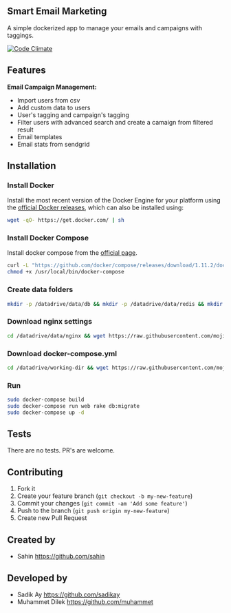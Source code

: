 ## Smart Email Marketing

A simple dockerized app to manage your emails and campaigns with taggings.

[![Code Climate](https://codeclimate.com/github/mojilala/smart-emailing/badges/gpa.svg)](https://codeclimate.com/github/mojilala/smart-emailing)


## Features

**Email Campaign Management:**

* Import users from csv
* Add custom data to users
* User's tagging and campaign's tagging
* Filter users with advanced search and create a camaign from filtered result
* Email templates
* Email stats from sendgrid

## Installation

### Install Docker
Install the most recent version of the Docker Engine for your platform using the [official Docker releases](http://docs.docker.com/engine/installation/), which can also be installed using:

```bash
wget -qO- https://get.docker.com/ | sh
```

### Install Docker Compose
Install docker compose from the [official page](https://docs.docker.com/compose/install/).    

```bash
curl -L "https://github.com/docker/compose/releases/download/1.11.2/docker-compose-$(uname -s)-$(uname -m)" -o /usr/local/bin/docker-compose
chmod +x /usr/local/bin/docker-compose
```


### Create data folders
```bash
mkdir -p /datadrive/data/db && mkdir -p /datadrive/data/redis && mkdir -p /datadrive/data/nginx && mkdir -p /datadrive/working-dir
```

### Download nginx settings
```bash
cd /datadrive/data/nginx && wget https://raw.githubusercontent.com/mojilala/smart-emailing/master/nginx/my_proxy.conf
```

### Download docker-compose.yml
```bash
cd /datadrive/working-dir && wget https://raw.githubusercontent.com/mojilala/smart-emailing/master/docker-compose.yml
```

### Run

```bash
sudo docker-compose build
sudo docker-compose run web rake db:migrate
sudo docker-compose up -d
```

## Tests
There are no tests. PR's are welcome.

## Contributing

1. Fork it
2. Create your feature branch (`git checkout -b my-new-feature`)
3. Commit your changes (`git commit -am 'Add some feature'`)
4. Push to the branch (`git push origin my-new-feature`)
5. Create new Pull Request

## Created by
* Sahin https://github.com/sahin

## Developed by
* Sadik Ay https://github.com/sadikay
* Muhammet Dilek https://github.com/muhammet
